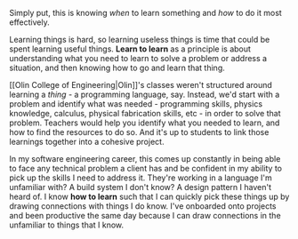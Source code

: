 Simply put, this is knowing *when* to learn something and *how* to do it most effectively.

Learning things is hard, so learning useless things is time that could be spent learning useful things.  **Learn to learn** as a principle is about understanding what you need to learn to solve a problem or address a situation, and then knowing how to go and learn that thing.

[[Olin College of Engineering|Olin]]'s classes weren't structured around learning a *thing* - a programming language, say.  Instead, we'd start with a problem and identify what was needed - programming skills, physics knowledge, calculus, physical fabrication skills, etc - in order to solve that problem.  Teachers would help you identify what you needed to learn, and how to find the resources to do so.  And it's up to students to link those learnings together into a cohesive project.

In my software engineering career, this comes up constantly in being able to face any technical problem a client has and be confident in my ability to pick up the skills I need to address it.  They're working in a language I'm unfamiliar with?  A build system I don't know?  A design pattern I haven't heard of.  I know **how to learn** such that I can quickly pick these things up by drawing connections with things I do know.  I've onboarded onto projects and been productive the same day because I can draw connections in the unfamiliar to things that I know.
